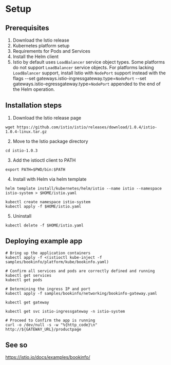 # Setup

## Prerequisites
1. Download the Istio release
2. Kubernetes platform setup
3. Requirements for Pods and Services
4. Install the Helm client
5. Istio by default uses `LoadBalancer` service object types. Some platforms do not support `LoadBalancer` service objects. For platforms lacking `LoadBalancer` support, install Istio with `NodePort` support instead with the flags --set gateways.istio-ingressgateway.type=`NodePort` --set gateways.istio-egressgateway.type=`NodePort` appended to the end of the Helm operation.

## Installation steps
1. Download the Istio release page
```
wget https://github.com/istio/istio/releases/download/1.0.4/istio-1.0.4-linux.tar.gz
```
2. Move to the Istio package directory
```
cd istio-1.0.3
```

3. Add the istioctl client to PATH
```
export PATH=$PWD/bin:$PATH
```

4. Install with Helm via helm template
```
helm template install/kubernetes/helm/istio --name istio --namespace istio-system > $HOME/istio.yaml

kubectl create namespace istio-system
kubectl apply -f $HOME/istio.yaml
```

5. Uninstall
```
kubectl delete -f $HOME/istio.yaml
```

## Deploying example app
```
# Bring up the application containers
kubectl apply -f <(istioctl kube-inject -f samples/bookinfo/platform/kube/bookinfo.yaml)

# Confirm all services and pods are correctly defined and running
kubectl get services
kubectl get pods

# Determining the ingress IP and port
kubectl apply -f samples/bookinfo/networking/bookinfo-gateway.yaml

kubectl get gateway

kubectl get svc istio-ingressgateway -n istio-system

# Proceed to Confirm the app is running
curl -o /dev/null -s -w "%{http_code}\n" http://${GATEWAY_URL}/productpage
```

## See so
https://istio.io/docs/examples/bookinfo/
